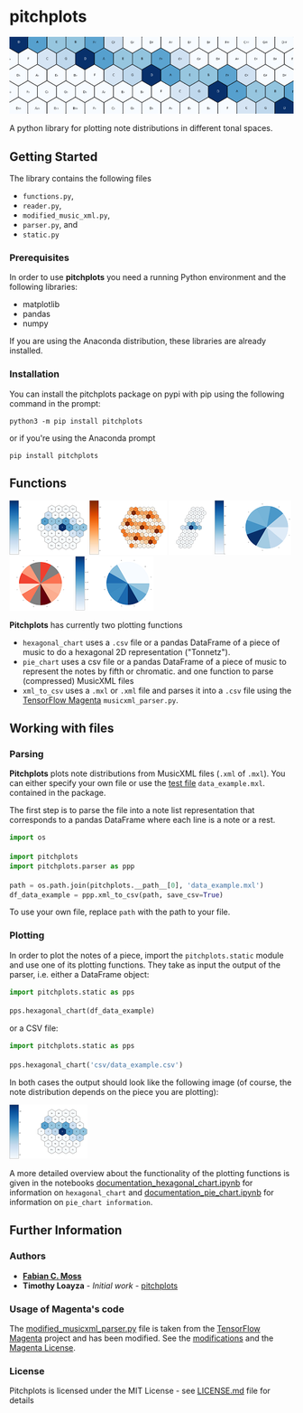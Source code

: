# pitchplots

![header](images/big_blue_hex_8_top.png)

A python library for plotting note distributions in different tonal spaces.

## Getting Started

The library contains the following files
* `functions.py`, 
* `reader.py`, 
* `modified_music_xml.py`, 
* `parser.py`, and 
* `static.py`

### Prerequisites

In order to use **pitchplots** you need a running Python environment and the following libraries:
* matplotlib
* pandas
* numpy

If you are using the Anaconda distribution, these libraries are already installed.

### Installation

You can install the pitchplots package on pypi with pip using the following command in the prompt:

```
python3 -m pip install pitchplots
```

or if you're using the Anaconda prompt

```
pip install pitchplots
```
## Functions

![1](images/Tp1_def_hex.png)  ![2](images/Tp2_hex_orange_pc_5.png)  ![2](images/Tp3_hex_noduplicate.png)
![4](images/Tp4_def_pie.png)  ![5](images/Tp5_red_pie_nofifith.png)  ![6](images/Tp6_log_pie.png)

**Pitchplots** has currently two plotting functions
-   `hexagonal_chart` uses a `.csv` file or a pandas DataFrame of a piece of music to do a hexagonal 2D representation ("Tonnetz").
-   `pie_chart` uses a csv file or a pandas DataFrame of a piece of music to represent the notes by fifth or chromatic.
and one function to parse (compressed) MusicXML files
-   `xml_to_csv` uses a `.mxl` or `.xml` file and parses it into a `.csv` file using the [TensorFlow Magenta](https://github.com/tensorflow/magenta) `musicxml_parser.py`.

## Working with files

### Parsing

**Pitchplots** plots note distributions from MusicXML files (`.xml` of `.mxl`). You can either specify your own file or use the [test file](data_example.mxl) `data_example.mxl`. contained in the package.

The first step is to parse the file into a note list representation that corresponds to a pandas DataFrame where each line is a note or a rest.

```python
import os

import pitchplots
import pitchplots.parser as ppp

path = os.path.join(pitchplots.__path__[0], 'data_example.mxl')
df_data_example = ppp.xml_to_csv(path, save_csv=True)
```

To use your own file, replace `path` with the path to your file.

### Plotting

In order to plot the notes of a piece, import the `pitchplots.static` module and use one of its plotting functions. They take as input the output of the parser, i.e. either a DataFrame object:

```python
import pitchplots.static as pps

pps.hexagonal_chart(df_data_example)
```
 or a CSV file:
```python
import pitchplots.static as pps

pps.hexagonal_chart('csv/data_example.csv')
```
In both cases the output should look like the following image (of course, the note distribution depends on the piece you are plotting):

![hex_example](images/Tp1_def_hex.png)

A more detailed overview about the functionality of the plotting functions is given in the notebooks [documentation_hexagonal_chart.ipynb](documentation_hexagonal_chart.ipynb) for information on `hexagonal_chart` and [documentation_pie_chart.ipynb](documentation_pie_chart.ipynb) for information on `pie_chart information`.

## Further Information
### Authors
* [**Fabian C. Moss**](https://github.com/fabianmoss)
* **Timothy Loayza** - *Initial work* - [pitchplots](https://github.com/DCMLab/pitchplots)

### Usage of Magenta's code

The [modified_musicxml_parser.py](modified_musicxml_parser.py) file is taken from the [TensorFlow Magenta](https://github.com/tensorflow/magenta) project and has been modified. See the [modifications](magenta_musicxml_code_modifications.md) and the [Magenta License](magenta_LICENSE.md).

### License

Pitchplots is licensed under the MIT License - see [LICENSE.md](LICENSE.md) file for details

